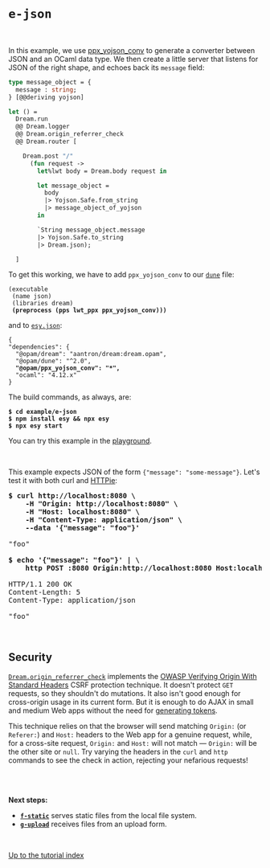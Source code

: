 # `e-json`

<br>

<!-- TODO Add ppx_deriving example. -->

In this example, we use
[ppx_yojson_conv](https://github.com/janestreet/ppx_yojson_conv) to generate a
converter between JSON and an OCaml data type. We then create a little server
that listens for JSON of the right shape, and echoes back its `message` field:

```ocaml
type message_object = {
  message : string;
} [@@deriving yojson]

let () =
  Dream.run
  @@ Dream.logger
  @@ Dream.origin_referrer_check
  @@ Dream.router [

    Dream.post "/"
      (fun request ->
        let%lwt body = Dream.body request in

        let message_object =
          body
          |> Yojson.Safe.from_string
          |> message_object_of_yojson
        in

        `String message_object.message
        |> Yojson.Safe.to_string
        |> Dream.json);

  ]
```

To get this working, we have to add `ppx_yojson_conv` to our
[`dune`](https://github.com/aantron/dream/blob/master/example/e-json/dune) file:

<pre><code>(executable
 (name json)
 (libraries dream)
 <b>(preprocess (pps lwt_ppx ppx_yojson_conv)))</b>
</code></pre>

and to
[`esy.json`](https://github.com/aantron/dream/blob/master/example/e-json/esy.json):

<pre><code>{
"dependencies": {
  "@opam/dream": "aantron/dream:dream.opam",
  "@opam/dune": "^2.0",
  <b>"@opam/ppx_yojson_conv": "*",</b>
  "ocaml": "4.12.x"
}
</code></pre>

The build commands, as always, are:

<pre><code><b>$ cd example/e-json</b>
<b>$ npm install esy && npx esy</b>
<b>$ npx esy start</b></code></pre>

You can try this example in the [playground](http://dream.as/e-json).

<br>

This example expects JSON of the form `{"message": "some-message"}`. Let's test
it with both curl and [HTTPie](https://httpie.io/):

<pre><b>$ curl http://localhost:8080 \
    -H "Origin: http://localhost:8080" \
    -H "Host: localhost:8080" \
    -H "Content-Type: application/json" \
    --data '{"message": "foo"}'</b>

"foo"

<b>$ echo '{"message": "foo"}' | \
    http POST :8080 Origin:http://localhost:8080 Host:localhost:8080</b>

HTTP/1.1 200 OK
Content-Length: 5
Content-Type: application/json

"foo"
</pre>

<br>

## Security

[`Dream.origin_referrer_check`](https://aantron.github.io/dream/#val-origin_referrer_check)
implements the
[OWASP Verifying Origin With Standard Headers](https://cheatsheetseries.owasp.org/cheatsheets/Cross-Site_Request_Forgery_Prevention_Cheat_Sheet.html#verifying-origin-with-standard-headers)
CSRF protection technique. It doesn't protect `GET` requests, so they shouldn't
do mutations. It also isn't good enough for cross-origin usage in its current
form. But it is enough to do AJAX in small and medium Web apps without the need
for [generating tokens](https://aantron.github.io/dream/#csrf-tokens).

This technique relies on that the browser will send matching `Origin:` (or
`Referer:`) and `Host:` headers to the Web app for a genuine request, while,
for a cross-site request, `Origin:` and `Host:` will not match &mdash;
`Origin:` will be the other site or `null`. Try varying the headers in the
`curl` and `http` commands to see the check in action, rejecting your nefarious
requests!

<br>
<br>

**Next steps:**

- [**`f-static`**](../f-static#files) serves static files from the local
  file system.
- [**`g-upload`**](../g-upload#files) receives files from an upload form.

<br>

[Up to the tutorial index](../#readme)

